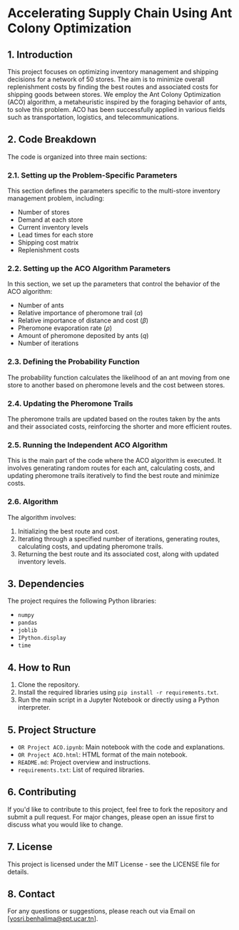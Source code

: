 # Accelerating Supply Chain Using Ant Colony Optimization

## 1. Introduction

This project focuses on optimizing inventory management and shipping decisions for a network of 50 stores. The aim is to minimize overall replenishment costs by finding the best routes and associated costs for shipping goods between stores. We employ the Ant Colony Optimization (ACO) algorithm, a metaheuristic inspired by the foraging behavior of ants, to solve this problem. ACO has been successfully applied in various fields such as transportation, logistics, and telecommunications.

## 2. Code Breakdown

The code is organized into three main sections:

### 2.1. Setting up the Problem-Specific Parameters

This section defines the parameters specific to the multi-store inventory management problem, including:
- Number of stores
- Demand at each store
- Current inventory levels
- Lead times for each store
- Shipping cost matrix
- Replenishment costs

### 2.2. Setting up the ACO Algorithm Parameters

In this section, we set up the parameters that control the behavior of the ACO algorithm:
- Number of ants
- Relative importance of pheromone trail ($\alpha$)
- Relative importance of distance and cost ($\beta$)
- Pheromone evaporation rate ($\rho$)
- Amount of pheromone deposited by ants ($q$)
- Number of iterations

### 2.3. Defining the Probability Function

The probability function calculates the likelihood of an ant moving from one store to another based on pheromone levels and the cost between stores.

### 2.4. Updating the Pheromone Trails

The pheromone trails are updated based on the routes taken by the ants and their associated costs, reinforcing the shorter and more efficient routes.

### 2.5. Running the Independent ACO Algorithm

This is the main part of the code where the ACO algorithm is executed. It involves generating random routes for each ant, calculating costs, and updating pheromone trails iteratively to find the best route and minimize costs.

### 2.6. Algorithm

The algorithm involves:
1. Initializing the best route and cost.
2. Iterating through a specified number of iterations, generating routes, calculating costs, and updating pheromone trails.
3. Returning the best route and its associated cost, along with updated inventory levels.

## 3. Dependencies

The project requires the following Python libraries:
- `numpy`
- `pandas`
- `joblib`
- `IPython.display`
- `time`

## 4. How to Run

1. Clone the repository.
2. Install the required libraries using `pip install -r requirements.txt`.
3. Run the main script in a Jupyter Notebook or directly using a Python interpreter.

## 5. Project Structure

- `OR Project ACO.ipynb`: Main notebook with the code and explanations.
- `OR Project ACO.html`: HTML format of the main notebook.
- `README.md`: Project overview and instructions.
- `requirements.txt`: List of required libraries.

## 6. Contributing

If you'd like to contribute to this project, feel free to fork the repository and submit a pull request. For major changes, please open an issue first to discuss what you would like to change.

## 7. License

This project is licensed under the MIT License - see the LICENSE file for details.


## 8. Contact

For any questions or suggestions, please reach out via Email on [yosri.benhalima@ept.ucar.tn].
